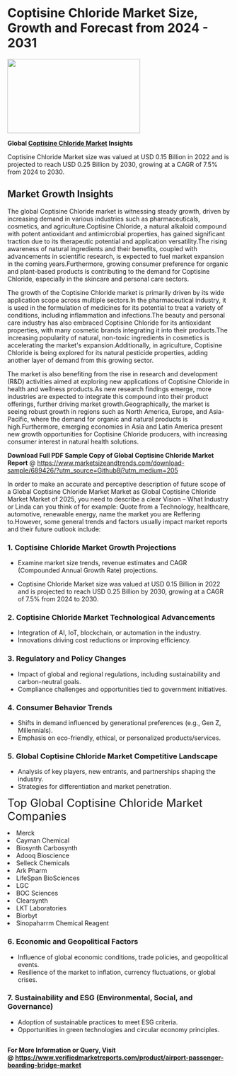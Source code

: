 <H1>Coptisine Chloride Market Size, Growth and Forecast from 2024 - 2031</H1><img class="aligncenter size-medium wp-image-584254" src="https://thirdeyenews.in/wp-content/uploads/2024/09/Global-Market-Research-300x168.jpeg" alt="" width="300" height="168" /><p><strong>Global&nbsp;<a href="https://www.marketsizeandtrends.com/download-sample/689426/?utm_source=Github8j?utm_medium=205">Coptisine Chloride Market</a> Insights</strong></p><p>Coptisine Chloride Market size was valued at USD 0.15 Billion in 2022 and is projected to reach USD 0.25 Billion by 2030, growing at a CAGR of 7.5% from 2024 to 2030.</p><p><h2>Market Growth Insights</h2> <p>The global Coptisine Chloride market is witnessing steady growth, driven by increasing demand in various industries such as pharmaceuticals, cosmetics, and agriculture.Coptisine Chloride, a natural alkaloid compound with potent antioxidant and antimicrobial properties, has gained significant traction due to its therapeutic potential and application versatility.The rising awareness of natural ingredients and their benefits, coupled with advancements in scientific research, is expected to fuel market expansion in the coming years.Furthermore, growing consumer preference for organic and plant-based products is contributing to the demand for Coptisine Chloride, especially in the skincare and personal care sectors.</p> <p>The growth of the Coptisine Chloride market is primarily driven by its wide application scope across multiple sectors.In the pharmaceutical industry, it is used in the formulation of medicines for its potential to treat a variety of conditions, including inflammation and infections.The beauty and personal care industry has also embraced Coptisine Chloride for its antioxidant properties, with many cosmetic brands integrating it into their products.The increasing popularity of natural, non-toxic ingredients in cosmetics is accelerating the market's expansion.Additionally, in agriculture, Coptisine Chloride is being explored for its natural pesticide properties, adding another layer of demand from this growing sector.</p> <p>The market is also benefiting from the rise in research and development (R&D) activities aimed at exploring new applications of Coptisine Chloride in health and wellness products.As new research findings emerge, more industries are expected to integrate this compound into their product offerings, further driving market growth.Geographically, the market is seeing robust growth in regions such as North America, Europe, and Asia-Pacific, where the demand for organic and natural products is high.Furthermore, emerging economies in Asia and Latin America present new growth opportunities for Coptisine Chloride producers, with increasing consumer interest in natural health solutions.</p> <p><span class=""><strong>Download Full PDF Sample Copy of Global Coptisine Chloride Market Report</strong> @ <a href="https://www.marketsizeandtrends.com/download-sample/689426/?utm_source=Github8j?utm_medium=205" target="_blank">https://www.marketsizeandtrends.com/download-sample/689426/?utm_source=Github8j?utm_medium=205</a></span></p><p>In order to make an accurate and perceptive description of future scope of a Global&nbsp;Coptisine Chloride Market Market as Global&nbsp;Coptisine Chloride Market Market of 2025, you need to describe a clear Vision &ndash; What Industry or Linda can you think of for example: Quote from a Technology, healthcare, automotive, renewable energy, name the market you are Reffering to.However, some general trends and factors usually impact market reports and their future outlook include:</p><h3>1.&nbsp;<strong>Coptisine Chloride Market Growth Projections</strong></h3><ul><li>Examine market size trends, revenue estimates and CAGR (Compounded Annual Growth Rate) projections.</li><li><p>Coptisine Chloride Market size was valued at USD 0.15 Billion in 2022 and is projected to reach USD 0.25 Billion by 2030, growing at a CAGR of 7.5% from 2024 to 2030.</p></li></ul><h3>2.&nbsp;<strong>Coptisine Chloride Market Technological Advancements</strong></h3><ul><li>Integration of AI, IoT, blockchain, or automation in the industry.</li><li>Innovations driving cost reductions or improving efficiency.</li></ul><h3>3.&nbsp;<strong>Regulatory and Policy Changes</strong></h3><ul><li>Impact of global and regional regulations, including sustainability and carbon-neutral goals.</li><li>Compliance challenges and opportunities tied to government initiatives.</li></ul><h3>4.&nbsp;<strong>Consumer Behavior Trends</strong></h3><ul><li>Shifts in demand influenced by generational preferences (e.g., Gen Z, Millennials).</li><li>Emphasis on eco-friendly, ethical, or personalized products/services.</li></ul><h3>5.&nbsp;<strong>Global Coptisine Chloride Market Competitive Landscape</strong></h3><ul><li>Analysis of key players, new entrants, and partnerships shaping the industry.</li><li>Strategies for differentiation and market penetration.</li></ul><p data-pm-slice="1 1 []"><span style="color: inherit; font-family: inherit; font-size: 25px;">Top Global Coptisine Chloride Market Companies</span></p><div class="" data-test-id=""><p><li>Merck</li><li> Cayman Chemical</li><li> Biosynth Carbosynth</li><li> Adooq Bioscience</li><li> Selleck Chemicals</li><li> Ark Pharm</li><li> LifeSpan BioSciences</li><li> LGC</li><li> BOC Sciences</li><li> Clearsynth</li><li> LKT Laboratories</li><li> Biorbyt</li><li> Sinopaharrm Chemical Reagent</li></p></div><h3>6.&nbsp;<strong>Economic and Geopolitical Factors</strong></h3><ul><li>Influence of global economic conditions, trade policies, and geopolitical events.</li><li>Resilience of the market to inflation, currency fluctuations, or global crises.</li></ul><h3>7.&nbsp;<strong>Sustainability and ESG (Environmental, Social, and Governance)</strong></h3><ul><li>Adoption of sustainable practices to meet ESG criteria.</li><li>Opportunities in green technologies and circular economy principles.</li></ul><h2><strong style="font-size: 14px;">For More Information or Query, Visit @&nbsp;</strong><a style="background-color: #ffffff; font-size: 14px;" href="https://www.marketsizeandtrends.com/report/coptisine-chloride-market/" target="_blank">https://www.verifiedmarketreports.com/product/airport-passenger-boarding-bridge-market</a></h2>